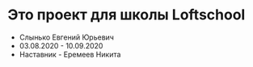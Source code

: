 # Это проект для школы Loftschool

+ Слынько Евгений Юрьевич
+ 03.08.2020 - 10.09.2020
+ Наставник - Еремеев Никита